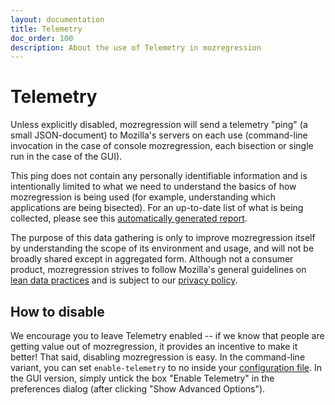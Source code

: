 ```yaml
---
layout: documentation
title: Telemetry
doc_order: 100
description: About the use of Telemetry in mozregression
---
```


# Telemetry

Unless explicitly disabled, mozregression will send a telemetry "ping" (a small JSON-document) to Mozilla's servers on each use (command-line invocation in the case of console mozregression, each bisection or single run in the case of the GUI).

This ping does not contain any personally identifiable information and
is intentionally limited to what we need to understand the basics
of how mozregression is being used (for example, understanding
which applications are being bisected). For an up-to-date list of
what is being collected, please see this [automatically
generated report](https://github.com/mozilla/mozregression/blob/master/docs/glean/metrics.md).

The purpose of this data gathering is only to improve mozregression itself by understanding the scope of its environment and usage, and
will not be broadly shared except in aggregated form. Although not a consumer product, mozregression strives to follow Mozilla's general guidelines on [lean data practices](https://www.mozilla.org/en-US/about/policy/lean-data/) and is subject to our [privacy policy](https://www.mozilla.org/en-US/privacy/websites/).

## How to disable

We encourage you to leave Telemetry enabled -- if we know that people
are getting value out of mozregression, it provides an incentive to
make it better! That said, disabling mozregression is easy. In the
command-line variant, you can set `enable-telemetry` to no inside your [configuration file](./configuration.md). In the GUI version, simply untick the box "Enable Telemetry" in the preferences dialog (after clicking "Show Advanced Options").
